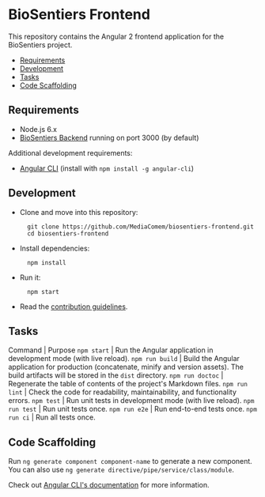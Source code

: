 # BioSentiers Frontend

This repository contains the Angular 2 frontend application for the BioSentiers project.

<!-- START doctoc generated TOC please keep comment here to allow auto update -->
<!-- DON'T EDIT THIS SECTION, INSTEAD RE-RUN doctoc TO UPDATE -->


- [Requirements](#requirements)
- [Development](#development)
- [Tasks](#tasks)
- [Code Scaffolding](#code-scaffolding)

<!-- END doctoc generated TOC please keep comment here to allow auto update -->



## Requirements

* Node.js 6.x
* [BioSentiers Backend][biosentiers-backend] running on port 3000 (by default)

Additional development requirements:

* [Angular CLI][angular-cli] (install with `npm install -g angular-cli`)



## Development

* Clone and move into this repository:

        git clone https://github.com/MediaComem/biosentiers-frontend.git
        cd biosentiers-frontend

* Install dependencies:

        npm install

* Run it:

        npm start

* Read the [contribution guidelines](CONTRIBUTING.md).



## Tasks

Command          | Purpose
`npm start`      | Run the Angular application in development mode (with live reload).
`npm run build`  | Build the Angular application for production (concatenate, minify and version assets). The build artifacts will be stored in the `dist` directory.
`npm run doctoc` | Regenerate the table of contents of the project's Markdown files.
`npm run lint`   | Check the code for readability, maintainability, and functionality errors.
`npm test`       | Run unit tests in development mode (with live reload).
`npm run test`   | Run unit tests once.
`npm run e2e`    | Run end-to-end tests once.
`npm run ci`     | Run all tests once.



## Code Scaffolding

Run `ng generate component component-name` to generate a new component.
You can also use `ng generate directive/pipe/service/class/module`.

Check out [Angular CLI's documentation][angular-cli-gen] for more information.



[angular-cli]: https://github.com/angular/angular-cli
[angular-cli-gen]: https://github.com/angular/angular-cli#generating-components-directives-pipes-and-services
[biosentiers-backend]: https://github.com/MediaComem/biosentiers-backend
